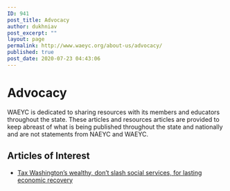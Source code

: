 ```yaml
---
ID: 941
post_title: Advocacy
author: dukhniav
post_excerpt: ""
layout: page
permalink: http://www.waeyc.org/about-us/advocacy/
published: true
post_date: 2020-07-23 04:43:06
---
```

<h1>Advocacy</h1>		
		<p>WAEYC is dedicated to sharing resources with its members and educators throughout the state. These articles and resources articles are provided to keep abreast of what is being published throughout the state and nationally and are not statements from NAEYC and WAEYC. </p>		
			<h2>Articles of Interest</h2>		
					<ul>
							<li >
					<a href="https://www.seattletimes.com/opinion/tax-washingtons-wealthy-dont-slash-social-services-for-lasting-economic-recovery/">						
										Tax Washington’s wealthy, don’t slash social services, for lasting economic recovery
											</a>
									</li>
						</ul>